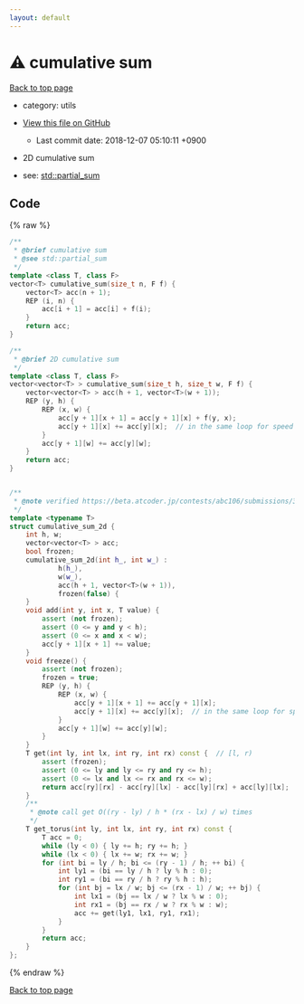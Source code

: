 ```yaml
---
layout: default
---
```


<!-- mathjax config similar to math.stackexchange -->
<script type="text/javascript" async
  src="https://cdnjs.cloudflare.com/ajax/libs/mathjax/2.7.5/MathJax.js?config=TeX-MML-AM_CHTML">
</script>
<script type="text/x-mathjax-config">
  MathJax.Hub.Config({
    TeX: { equationNumbers: { autoNumber: "AMS" }},
    tex2jax: {
      inlineMath: [ ['$','$'] ],
      processEscapes: true
    },
    "HTML-CSS": { matchFontHeight: false },
    displayAlign: "left",
    displayIndent: "2em"
  });
</script>

<script type="text/javascript" src="https://cdnjs.cloudflare.com/ajax/libs/jquery/3.4.1/jquery.min.js"></script>
<script src="https://cdn.jsdelivr.net/npm/jquery-balloon-js@1.1.2/jquery.balloon.min.js" integrity="sha256-ZEYs9VrgAeNuPvs15E39OsyOJaIkXEEt10fzxJ20+2I=" crossorigin="anonymous"></script>
<script type="text/javascript" src="../../assets/js/copy-button.js"></script>
<link rel="stylesheet" href="../../assets/css/copy-button.css" />


# :warning: cumulative sum
<a href="../../index.html">Back to top page</a>

* category: utils
* <a href="{{ site.github.repository_url }}/blob/master/utils/cumulative-sum.inc.cpp">View this file on GitHub</a>
    - Last commit date: 2018-12-07 05:10:11 +0900


* 2D cumulative sum
* see: <a href="std::partial_sum">std::partial_sum</a>


## Code
{% raw %}
```cpp
/**
 * @brief cumulative sum
 * @see std::partial_sum
 */
template <class T, class F>
vector<T> cumulative_sum(size_t n, F f) {
    vector<T> acc(n + 1);
    REP (i, n) {
        acc[i + 1] = acc[i] + f(i);
    }
    return acc;
}

/**
 * @brief 2D cumulative sum
 */
template <class T, class F>
vector<vector<T> > cumulative_sum(size_t h, size_t w, F f) {
    vector<vector<T> > acc(h + 1, vector<T>(w + 1));
    REP (y, h) {
        REP (x, w) {
            acc[y + 1][x + 1] = acc[y + 1][x] + f(y, x);
            acc[y + 1][x] += acc[y][x];  // in the same loop for speed
        }
        acc[y + 1][w] += acc[y][w];
    }
    return acc;
}


/**
 * @note verified https://beta.atcoder.jp/contests/abc106/submissions/3361728
 */
template <typename T>
struct cumulative_sum_2d {
    int h, w;
    vector<vector<T> > acc;
    bool frozen;
    cumulative_sum_2d(int h_, int w_) :
            h(h_),
            w(w_),
            acc(h + 1, vector<T>(w + 1)),
            frozen(false) {
    }
    void add(int y, int x, T value) {
        assert (not frozen);
        assert (0 <= y and y < h);
        assert (0 <= x and x < w);
        acc[y + 1][x + 1] += value;
    }
    void freeze() {
        assert (not frozen);
        frozen = true;
        REP (y, h) {
            REP (x, w) {
                acc[y + 1][x + 1] += acc[y + 1][x];
                acc[y + 1][x] += acc[y][x];  // in the same loop for speed
            }
            acc[y + 1][w] += acc[y][w];
        }
    }
    T get(int ly, int lx, int ry, int rx) const {  // [l, r)
        assert (frozen);
        assert (0 <= ly and ly <= ry and ry <= h);
        assert (0 <= lx and lx <= rx and rx <= w);
        return acc[ry][rx] - acc[ry][lx] - acc[ly][rx] + acc[ly][lx];
    }
    /**
     * @note call get O((ry - ly) / h * (rx - lx) / w) times
     */
    T get_torus(int ly, int lx, int ry, int rx) const {
        T acc = 0;
        while (ly < 0) { ly += h; ry += h; }
        while (lx < 0) { lx += w; rx += w; }
        for (int bi = ly / h; bi <= (ry - 1) / h; ++ bi) {
            int ly1 = (bi == ly / h ? ly % h : 0);
            int ry1 = (bi == ry / h ? ry % h : h);
            for (int bj = lx / w; bj <= (rx - 1) / w; ++ bj) {
                int lx1 = (bj == lx / w ? lx % w : 0);
                int rx1 = (bj == rx / w ? rx % w : w);
                acc += get(ly1, lx1, ry1, rx1);
            }
        }
        return acc;
    }
};

```
{% endraw %}

<a href="../../index.html">Back to top page</a>

